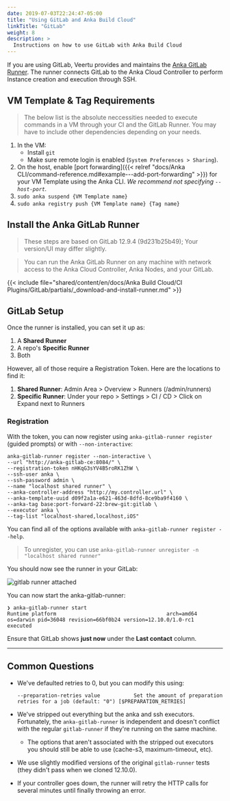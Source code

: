 ```yaml
---
date: 2019-07-03T22:24:47-05:00
title: "Using GitLab and Anka Build Cloud"
linkTitle: "GitLab"
weight: 8
description: >
  Instructions on how to use GitLab with Anka Build Cloud
---
```


If you are using GitLab, Veertu provides and maintains the [Anka GitLab Runner](https://github.com/veertuinc/gitlab-runner). The runner connects GitLab to the Anka Cloud Controller to perform Instance creation and execution through SSH.
 
## VM Template & Tag Requirements

> The below list is the absolute neccessities needed to execute commands in a VM through your CI and the GitLab Runner. You may have to include other dependencies depending on your needs.

1. In the VM:
    - Install `git`
    - Make sure remote login is enabled (`System Preferences > Sharing`).
2. On the host, enable [port forwarding]({{< relref "docs/Anka CLI/command-reference.md#example---add-port-forwarding" >}}) for your VM Template using the Anka CLI. _We recommend not specifying `--host-port`._
3. `sudo anka suspend {VM Template name}`
4. `sudo anka registry push {VM Template name} {Tag name}`

## Install the Anka GitLab Runner

> These steps are based on GitLab 12.9.4 (9d231b25b49); Your version/UI may differ slightly.

> You can run the Anka GitLab Runner on any machine with network access to the Anka Cloud Controller, Anka Nodes, and your GitLab.

{{< include file="shared/content/en/docs/Anka Build Cloud/CI Plugins/GitLab/partials/_download-and-install-runner.md" >}}

## GitLab Setup

Once the runner is installed, you can set it up as:

1. A **Shared Runner**
2. A repo's **Specific Runner**
3. Both

However, all of those require a Registration Token. Here are the locations to find it:

1. **Shared Runner**: Admin Area > Overview > Runners (/admin/runners)
2. **Specific Runner**: Under your repo > Settings > CI / CD > Click on Expand next to Runners

### Registration

With the token, you can now register using `anka-gitlab-runner register` (guided prompts) or with `--non-interactive`:

```shell
anka-gitlab-runner register --non-interactive \
--url "http://anka-gitlab-ce:8084/" \
--registration-token nHKqG3sYV4B5roRK1ZhW \
--ssh-user anka \
--ssh-password admin \
--name "localhost shared runner" \
--anka-controller-address "http://my.controller.url" \
--anka-template-uuid d09f2a1a-e621-463d-8dfd-8ce9ba9f4160 \
--anka-tag base:port-forward-22:brew-git:gitlab \
--executor anka \
--tag-list "localhost-shared,localhost,iOS"
```

You can find all of the options available with `anka-gitlab-runner register --help`.

> To unregister, you can use `anka-gitlab-runner unregister -n "localhost shared runner"`

You should now see the runner in your GitLab:

![gitlab runner attached](/images/gitlab-runner-attached.png)

You can now start the anka-gitlab-runner: 

```shell
❯ anka-gitlab-runner start          
Runtime platform                                    arch=amd64 os=darwin pid=36048 revision=66bf0b24 version=12.10.0/1.0-rc1
executed                                           
```

Ensure that GitLab shows **just now** under the **Last contact** column.

---

## Common Questions

- We've defaulted retries to 0, but you can modify this using:

    ```
    --preparation-retries value           Set the amount of preparation retries for a job (default: "0") [$PREPARATION_RETRIES]
    ```
- We've stripped out everything but the anka and ssh executors. Fortunately, the `anka-gitlab-runner` is independent and doesn't conflict with the regular `gitlab-runner` if they're running on the same machine. 
  - The options that aren't associated with the stripped out executors you should still be able to use (cache-s3, maximum-timeout, etc).
- We use slightly modified versions of the original `gitlab-runner` tests (they didn't pass when we cloned 12.10.0).
- If your controller goes down, the runner will retry the HTTP calls for several minutes until finally throwing an error.

